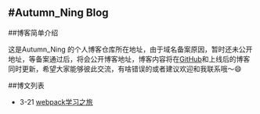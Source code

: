 #Autumn_Ning Blog
---
##博客简单介绍

这是Autumn_Ning 的个人博客仓库所在地址，由于域名备案原因，暂时还未公开地址，等备案通过后，将会公开博客地址，博客内容将在[GitHub](https://github.com/wangning0/Autumn_Ning_Blog)和上线后的博客同时更新，希望大家能够彼此交流，有啥错误的或者建议欢迎和我联系哦～😄

##博文列表

* 3-21 [webpack学习之旅](https://github.com/wangning0/Autumn_Ning_Blog/blob/master/blogs/3-12/webpack.md)	
